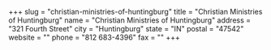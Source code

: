 +++
slug = "christian-ministries-of-huntingburg"
title = "Christian Ministries of Huntingburg"
name = "Christian Ministries of Huntingburg"
address = "321 Fourth Street"
city = "Huntingburg"
state = "IN"
postal = "47542"
website = ""
phone = "812 683-4396"
fax = ""
+++
